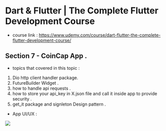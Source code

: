# Dart & Flutter | The Complete Flutter Development Course
- course link : https://www.udemy.com/course/dart-flutter-the-complete-flutter-development-course/

## Section 7 - CoinCap App .
- topics that covered in this topic :
1. Dio http client handler package.
2. FutureBuilder Widget .
3. how to handle api requests .
4. how to store your api_key in X.json file and call it inside app to provide security .
5. get_it package and signleton Design pattern .
- App UI/UX :
<img src="https://media.giphy.com/media/v1.Y2lkPTc5MGI3NjExenA1OHplOGU4dWhkaHJoaW8yNG11YWF2aXp4b3JwNjJoOHNlejBhNiZlcD12MV9pbnRlcm5hbF9naWZfYnlfaWQmY3Q9Zw/P4Kg6BN9ag5demBQwq/giphy.gif"/>
